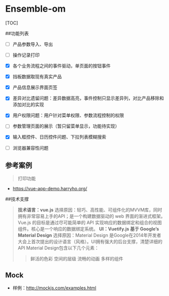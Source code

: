 # Ensemble-om
[TOC]

##功能列表
- [ ] 产品参数导入、导出
- [ ] 操作记录打印
- [X] 各个业务流程之间的事件驱动，单页面的按钮事件
- [X] 挡板数据取现有真实产品
- [X] 产品信息展示界面页签
- [X] 差异对比遗留问题：差异数据高亮，事件控制只显示差异列，对比产品移除和添加对比的实现
- [X] 用户权限问题：用户针对菜单权限、参数流程控制的权限
- [ ] 参数管理页面的展示（暂只留菜单显示，功能待实现）
- [X] 输入框控件、日历控件问题、下拉列表模糊搜索
- [ ] 浏览器兼容性问题


## 参考案例
> 打印功能
- https://vue-app-demo.harryho.org/

##技术支撑
> **技术语言：vue.js**
> 选择原因：轻巧、高性能、可组件化的MVVM库，同时拥有非常容易上手的API；是一个构建数据驱动的 web 界面的渐进式框架。Vue.js 的目标是通过尽可能简单的 API 实现响应的数据绑定和组合的视图组件。核心是一个响应的数据绑定系统。
> **UI：Vuetify.js 基于 Google’s Material Design**
> 选择原因：Material Design 是Google在2014年开发者大会上首次提出的设计语言（风格）。UI拥有强大的后台支撑，清楚详细的API
> Material Design包含以下几个元素：
> > 鲜活的色彩
> > 空间的层级
> > 流畅的动画
> > 多样的组件

## Mock
- 样例：http://mockjs.com/examples.html